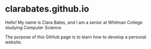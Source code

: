 # clarabates.github.io

Hello! My name is Clara Bates, and I am a senior at Whitman College studying Computer Science.

The purpose of this GitHub page is to learn how to develop a personal website.
